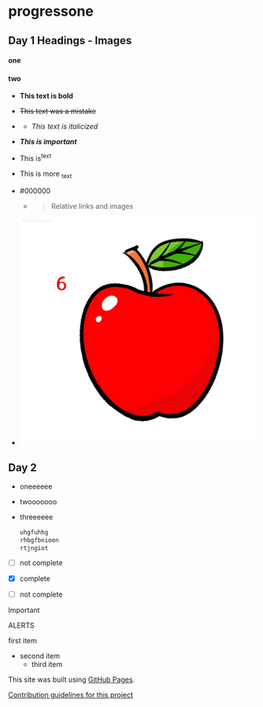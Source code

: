 # progressone
## Day 1  Headings - Images
#### one
#### two
- **This text is bold**  
- ~~This text was a mistake~~
- - _This text is italicized_

 - ***This is important***

 - This is<sup>text</sup>

 - This is more <sub>text</sub>

 - #000000

   - >Relative links and images

- ![Apple](img/apple.jpg)




## Day 2


* oneeeeee
+ twooooooo
- threeeeee
    ~~~
  uhgfuhhg
  rhbgfbnioen
  rtjngiot
    ~~~

- [ ] not complete
- [x] complete
- [ ] not complete


> [!IMPORTANT]
> ALERTS
   

first item
- second item
  - third item

This site was built using [GitHub Pages](https://pages.github.com/).

[Contribution guidelines for this project](docs/CONTRIBUTING.md)
